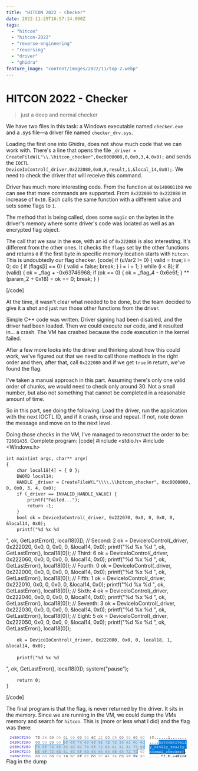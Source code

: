 ```yaml
---
title: "HITCON 2022 - Checker"
date: 2022-11-29T16:57:14.000Z
tags:
  - "hitcon"
  - "hitcon-2022"
  - "reverse-engineering"
  - "reversing"
  - "driver"
  - "ghidra"
feature_image: "content/images/2022/11/top-2.webp"
---
```


# HITCON 2022 - Checker

> just a deep and normal checker

We have two files in this task: a Windows executable named `checker.exe` and a .sys file—a driver file named `checker_drv.sys`.

Loading the first one into Ghidra, does not show much code that we can work with. There's a line that opens the file `_driver = CreateFileW(L"\\.\hitcon_checker",0xc0000000,0,0x0,3,4,0x0);` and sends the `IOCTL` `DeviceIoControl(_driver,0x222080,0x0,0,result,1,&local_14,0x0);`. We need to check the driver that will receive this command.

Driver has much more interesting code. From the function at `0x1400011b0` we can see that more commands are supported. From `0x222000` to `0x222080` in increase of `0x10`. Each calls the same function with a different value and sets some flags to `1`.

The method that is being called, does some `magic` on the bytes in the driver's memory where some driver's code was located as well as an encrypted flag object.

The call that we saw in the exe, with an id of `0x222080` is also interesting. It's different from the other ones. It checks the `flags` set by the other functions and returns `0` if the first byte in specific memory location starts with `hitcon`. This is undoubtedly our flag checker.
[code]
    if (uVar2 != 0) {
      valid = true;
      i = 0;
      do {
        if (flags[i] == 0) {
          valid = false;
          break;
        }
        i = i + 1;
      } while (i < 8);
      if (valid) {
        ok = _flag + -0x63746968;
        if (ok == 0) {
          ok = _flag_4 - 0x6e6f;
        }
        **(param_2 + 0x18) = ok == 0;
        break;
      }
    }

[/code]

At the time, it wasn't clear what needed to be done, but the team decided to give it a shot and just run those other functions from the driver.

Simple C++ code was written. Driver signing had been disabled, and the driver had been loaded. Then we could execute our code, and it resulted in... a crash. The VM has crashed because the code execution in the kernel failed.

After a few more looks into the driver and thinking about how this could work, we've figured out that we need to call those methods in the right order and then, after that, call `0x222080` and if we get `true` in return, we've found the flag.

I've taken a manual approach in this part. Assuming there's only one valid order of chunks, we would need to check only around 30. Not a small number, but also not something that cannot be completed in a reasonable amount of time.

So in this part, see doing the following: Load the driver, run the application with the next IOCTL ID, and if it crash, rinse and repeat. If not, note down the message and move on to the next level.

Doing those checks in the VM, I've managed to reconstruct the order to be: `72601435`. Complete program:
[code]
    #include <stdio.h>
    #include <Windows.h>

    int main(int argc, char** argv)
    {
    	char local18[4] = { 0 };
    	DWORD local14;
    	HANDLE _driver = CreateFileW(L"\\\\.\\hitcon_checker", 0xc0000000, 0, 0x0, 3, 4, 0x0);
    	if (_driver == INVALID_HANDLE_VALUE) {
    		printf("Failed...");
    		return -1;
    	}
    	bool ok = DeviceIoControl(_driver, 0x222070, 0x0, 0, 0x0, 0, &local14, 0x0);
    	printf("%d %x %d
", ok, GetLastError(), local18[0]);
    	// Second: 2
    	ok = DeviceIoControl(_driver, 0x222020, 0x0, 0, 0x0, 0, &local14, 0x0);
    	printf("%d %x %d
", ok, GetLastError(), local18[0]);
    	// Third: 6
    	ok = DeviceIoControl(_driver, 0x222060, 0x0, 0, 0x0, 0, &local14, 0x0);
    	printf("%d %x %d
", ok, GetLastError(), local18[0]);
    	// Fourth: 0
    	ok = DeviceIoControl(_driver, 0x222000, 0x0, 0, 0x0, 0, &local14, 0x0);
    	printf("%d %x %d
", ok, GetLastError(), local18[0]);
    	// Fifth: 1
    	ok = DeviceIoControl(_driver, 0x222010, 0x0, 0, 0x0, 0, &local14, 0x0);
    	printf("%d %x %d
", ok, GetLastError(), local18[0]);
    	// Sixth: 4
    	ok = DeviceIoControl(_driver, 0x222040, 0x0, 0, 0x0, 0, &local14, 0x0);
    	printf("%d %x %d
", ok, GetLastError(), local18[0]);
    	// Seventh: 3
    	ok = DeviceIoControl(_driver, 0x222030, 0x0, 0, 0x0, 0, &local14, 0x0);
    	printf("%d %x %d
", ok, GetLastError(), local18[0]);
    	// Eight: 5
    	ok = DeviceIoControl(_driver, 0x222050, 0x0, 0, 0x0, 0, &local14, 0x0);
    	printf("%d %x %d
", ok, GetLastError(), local18[0]);

    	ok = DeviceIoControl(_driver, 0x222080, 0x0, 0, local18, 1, &local14, 0x0);

    	printf("%d %x %d
", ok, GetLastError(), local18[0]);
    	system("pause");

    	return 0;
    }

[/code]

The final program is that the flag, is never returned by the driver. It sits in the memory. Since we are running in the VM, we could dump the VMs memory and search for `hitcon`. This is (more or less what I did) and the flag was there:

![](content/images/2022/11/image-9.png)Flag in the dump
